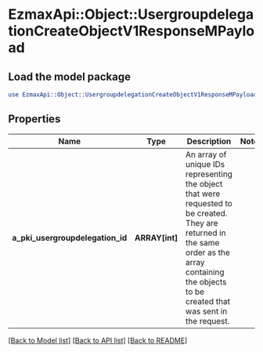 # EzmaxApi::Object::UsergroupdelegationCreateObjectV1ResponseMPayload

## Load the model package
```perl
use EzmaxApi::Object::UsergroupdelegationCreateObjectV1ResponseMPayload;
```

## Properties
Name | Type | Description | Notes
------------ | ------------- | ------------- | -------------
**a_pki_usergroupdelegation_id** | **ARRAY[int]** | An array of unique IDs representing the object that were requested to be created.  They are returned in the same order as the array containing the objects to be created that was sent in the request. | 

[[Back to Model list]](../README.md#documentation-for-models) [[Back to API list]](../README.md#documentation-for-api-endpoints) [[Back to README]](../README.md)


